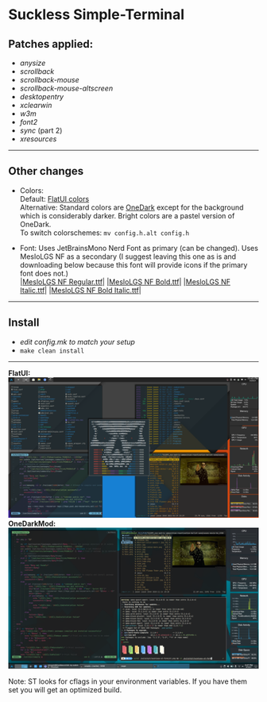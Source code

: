 # **Suckless Simple-Terminal**

## **Patches applied:**
  - *anysize*
  - *scrollback*
  - *scrollback-mouse*
  - *scrollback-mouse-altscreen*
  - *desktopentry*
  - *xclearwin*
  - *w3m*
  - *font2*
  - *sync* (part 2)
  - *xresources*

___
## **Other changes**
- Colors:  
    Default: [FlatUI colors](http://designmodo.github.io/Flat-UI/)  
    Alternative: Standard colors are [OneDark](https://github.com/joshdick/onedark.vim) except for the background which is considerably darker. Bright colors are a pastel version of OneDark.  
    To switch colorschemes: `mv config.h.alt config.h`

- Font: Uses JetBrainsMono Nerd Font as primary (can be changed). Uses MesloLGS NF as a secondary (I suggest leaving this one as is and downloading below because this font will provide icons if the primary font does not.)  
|[MesloLGS NF Regular.ttf](https://github.com/romkatv/powerlevel10k-media/raw/master/MesloLGS%20NF%20Regular.ttf)|
|[MesloLGS NF Bold.ttf](https://github.com/romkatv/powerlevel10k-media/raw/master/MesloLGS%20NF%20Bold.ttf)|
|[MesloLGS NF Italic.ttf](https://github.com/romkatv/powerlevel10k-media/raw/master/MesloLGS%20NF%20Italic.ttf)|
|[MesloLGS NF Bold Italic.ttf](https://github.com/romkatv/powerlevel10k-media/raw/master/MesloLGS%20NF%20Bold%20Italic.ttf)|
___
## **Install**
- *edit config.mk to match your setup*
- `make clean install`
___
**FlatUI:**
![st2](st2.png)
**OneDarkMod:**
![st](st.png)

Note: ST looks for cflags in your environment variables. If you have them set you will get an optimized build.
